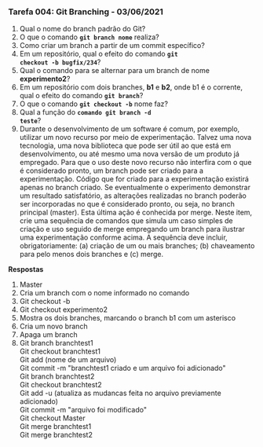 ### Tarefa 004: Git Branching - 03/06/2021

1. Qual o nome do branch padrão do Git?
2. O que o comando **<code>git branch nome</code>** realiza?
3. Como criar um branch a partir de um commit específico?
4. Em um repositório, qual o efeito do comando **<code>git checkout -b bugfix/234</code>**?
5. Qual o comando para se alternar para um branch de nome **experimento2**?
6. Em um repositório com dois branches, **b1** e **b2**, onde b1 é o corrente, qual o efeito do comando **<code>git branch</code>**?
7. O que o comando **<code>git checkout -b</code>** nome faz?
8. Qual a função do <code>**comando git branch -d teste</code>**?
9. Durante o desenvolvimento de um software é comum, por exemplo, utilizar um novo recurso por meio de experimentação. Talvez uma nova tecnologia, uma nova biblioteca que pode ser útil ao que está em desenvolvimento, ou até mesmo uma nova versão de um produto já empregado. Para que o uso deste novo recurso não interfira com o que é considerado pronto, um branch pode ser criado para a experimentação. Código que for criado para a experimentação existirá apenas no branch criado. Se eventualmente o experimento demonstrar um resultado satisfatório, as alterações realizadas no branch poderão ser incorporadas no que é considerado pronto, ou seja, no branch principal (master). Esta última ação é conhecida por merge. Neste item, crie uma sequência de comandos que simula um caso simples de criação e uso seguido de merge empregando um branch para ilustrar uma experimentação conforme acima. A sequência deve incluir, obrigatoriamente: (a) criação de um ou mais branches; (b) chaveamento para pelo menos dois branches e (c) merge.

**Respostas**  
1. Master  
2. Cria um branch com o nome informado no comando  
3. Git checkout -b <nome do branch> <commit>  
5. Git checkout experimento2  
6. Mostra os dois branches, marcando o branch b1 com um asterisco  
7. Cria um novo branch  
8. Apaga um branch  
9.  
     Git branch branchtest1  
     Git checkout branchtest1  
     Git add (nome de um arquivo)  
     Git commit -m "branchtest1 criado e um arquivo foi adicionado"  
     Git branch branchtest2  
     Git checkout branchtest2  
     Git add -u (atualiza as mudancas feita no arquivo previamente adicionado)  
     Git commit -m "arquivo foi modificado"  
     Git checkout Master  
     Git merge branchtest1  
     Git merge branchtest2  


</DIV/>
